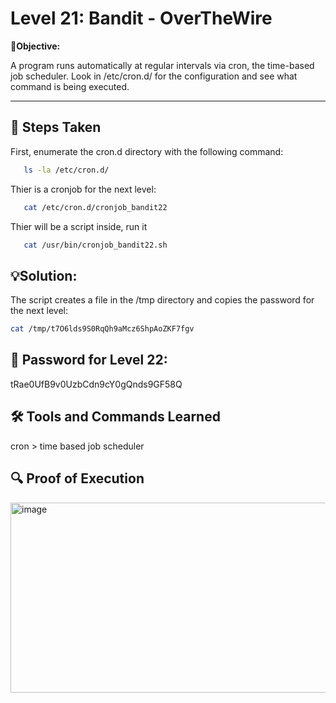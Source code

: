 # Level 21: Bandit - OverTheWire

**🎯Objective:**  

A program runs automatically at regular intervals via cron, the time-based job scheduler. Look in /etc/cron.d/ for the configuration and see what command is being executed.

---

## 📝 Steps Taken
First, enumerate the cron.d directory with the following command:
```bash
   ls -la /etc/cron.d/
```
Thier is a cronjob for the next level:
```bash
   cat /etc/cron.d/cronjob_bandit22
```
Thier will be a script inside, run it
```bash
   cat /usr/bin/cronjob_bandit22.sh
```

## 💡Solution:
The script creates a file in the /tmp directory and copies the password for the next level:

   ```bash
   cat /tmp/t7O6lds9S0RqQh9aMcz6ShpAoZKF7fgv

```

## 🔑 Password for Level 22:
tRae0UfB9v0UzbCdn9cY0gQnds9GF58Q

## 🛠️ Tools and Commands Learned
cron > time based job scheduler

## 🔍 Proof of Execution
<img width="825" height="304" alt="image" src="https://github.com/user-attachments/assets/dc86f84f-039f-40af-b430-924ace28a2a8" />
